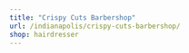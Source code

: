 ```yaml
---
title: "Crispy Cuts Barbershop"
url: /indianapolis/crispy-cuts-barbershop/
shop: hairdresser
---
```

